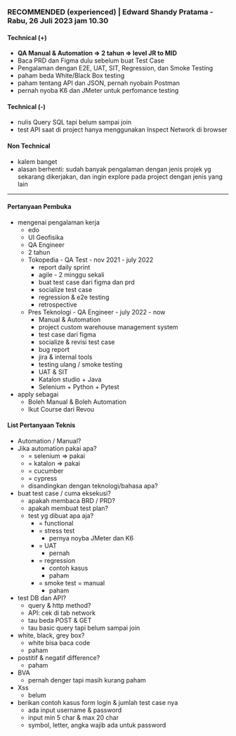### RECOMMENDED (experienced) | Edward Shandy Pratama - Rabu, 26 Juli 2023 jam 10.30

#### Technical (+) 

- **QA Manual & Automation => 2 tahun => level JR to MID**  
- Baca PRD dan Figma dulu sebelum buat Test Case
- Pengalaman dengan E2E, UAT, SIT, Regression, dan Smoke Testing
- paham beda White/Black Box testing
- paham tentang API dan JSON, pernah nyobain Postman
- pernah nyoba K6 dan JMeter untuk perfomance testing

#### Technical (-)  

- nulis Query SQL tapi belum sampai join
- test API saat di project hanya menggunakan Inspect Network di browser

#### Non Technical  

- kalem banget
- alasan berhenti: sudah banyak pengalaman dengan jenis projek yg sekarang dikerjakan, dan ingin explore pada project dengan jenis yang lain

---

#### Pertanyaan Pembuka

- mengenai pengalaman kerja  
	- edo
	- UI Geofisika
	- QA Engineer
	- 2 tahun
	- Tokopedia - QA Test - nov 2021 - july 2022
		- report daily sprint
		- agile - 2 minggu sekali
		- buat test case dari figma dan prd
		- socialize test case
		- regression & e2e testing
		- retrospective
	- Pres Teknologi - QA Engineer - july 2022 - now
		- Manual & Automation
		- project custom warehouse management system
		- test case dari figma
		- socialize & revisi test case
		- bug report
		- jira & internal tools
		- testing ulang / smoke testing
		- UAT & SIT
		- Katalon studio + Java
		- Selenium + Python + Pytest
- apply sebagai
	- Boleh Manual & Boleh Automation
	- Ikut Course dari Revou


#### List Pertanyaan Teknis

- Automation / Manual?  
- Jika automation pakai apa?
	- = selenium => pakai
	- = katalon => pakai
	- = cucumber
	- = cypress
	- disandingkan dengan teknologi/bahasa apa?
- buat test case / cuma eksekusi?
	- apakah membaca BRD / PRD?
	- apakah membuat test plan?
	- test yg dibuat apa aja?
		- = functional
		- = stress test
			- pernya noyba JMeter dan K6
		- = UAT
			- pernah
		- = regression
			- contoh kasus
			- paham
		- = smoke test = manual
			- paham
- test DB dan API?
	- query & http method?
	- API: cek di tab network
	- tau beda POST & GET
	- tau basic query tapi belum sampai join
- white, black, grey box?
	- white bisa baca code
	- paham
- postitif & negatif difference?
	- paham
- BVA
	- pernah denger tapi masih kurang paham
- Xss
	- belum
- berikan contoh kasus form login & jumlah test case nya
	- ada input username & password
	- input min 5 char & max 20 char
	- symbol, letter, angka wajib ada untuk password